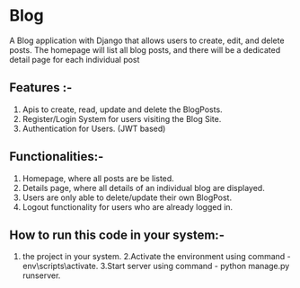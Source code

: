 # Blog
A Blog application with Django that allows users to create, edit, and delete posts. The
homepage will list all blog posts, and there will be a dedicated detail page for each individual
post
## Features :-
1. Apis to create, read, update and delete the BlogPosts.
2. Register/Login System for users visiting the Blog Site.
3. Authentication for Users. (JWT based)
## Functionalities:-
1. Homepage, where all posts are be listed.
2. Details page, where all details of an individual blog are displayed.
3. Users are only able to delete/update their own BlogPost.
4. Logout functionality for users who are already logged in.
## How to run this code in your system:-
1. the project in your system.
2.Activate the environment using command - env\scripts\activate.
3.Start server using command - python manage.py runserver.
